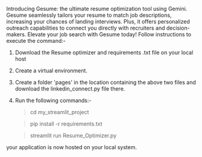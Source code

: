Introducing Gesume: the ultimate resume optimization tool using Gemini. Gesume seamlessly tailors your resume to match job descriptions, increasing your chances of landing interviews. 
Plus, it offers personalized outreach capabilities to connect you directly with recruiters and decision-makers. Elevate your job search with Gesume today!
Follow instructions to execute the command:-




1. Download the Resume optimizer and requirements .txt file on your local host
2. Create a virtual environment.
3. Create a folder 'pages' in the location containing the above two files and download the linkedin_connect.py file there.
3. Run the following commands:-
   
   > cd my_streamlit_project
   
   > pip install -r requirements.txt
   
   > streamlit run Resume_Optimizer.py

your application is now hosted on your local system.
